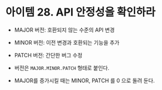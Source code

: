 # 아이템 28. API 안정성을 확인하라

- MAJOR 버전: 호환되지 않는 수준의 API 변경
- MINOR 버전: 이전 변경과 호환되는 기능을 추가
- PATCH 버전: 간단한 버그 수정

- 버전은 `MAJOR.MINOR.PATCH` 형태로 붙인다.
- MAJOR를 증가시킬 때는 MINOR, PATCH 를 0 으로 돌려 둔다.

